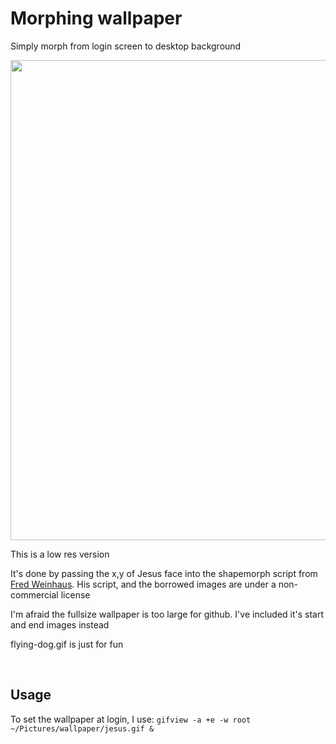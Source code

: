 # Morphing wallpaper

Simply morph from login screen to desktop background

<img src="jesus-small.gif" width="768">

This is a low res version

It's done by passing the x,y of Jesus face into the shapemorph script from [Fred Weinhaus](http://www.fmwconcepts.com/imagemagick/).  His script, and the borrowed images are under a non-commercial license

I'm afraid the fullsize wallpaper is too large for github.  I've included it's start and end images instead

flying-dog.gif is just for fun

<br>

## Usage
To set the wallpaper at login, I use:
`gifview -a +e -w root ~/Pictures/wallpaper/jesus.gif &`